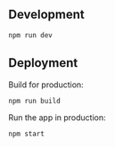 ## Development

```sh
npm run dev
```

## Deployment

Build for production:

```sh
npm run build
```

Run the app in production:

```sh
npm start
```
